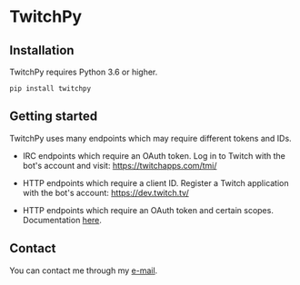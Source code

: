 # TwitchPy

## Installation

TwitchPy requires Python 3.6 or higher.

~~~
pip install twitchpy
~~~

## Getting started

TwitchPy uses many endpoints which may require different tokens and IDs.

+ IRC endpoints which require an OAuth token. Log in to Twitch with the bot's account and visit: <https://twitchapps.com/tmi/>

+ HTTP endpoints which require a client ID. Register a Twitch application with the bot's account: <https://dev.twitch.tv/>

+ HTTP endpoints which require an OAuth token and certain scopes. Documentation [here](https://dev.twitch.tv/docs/authentication/getting-tokens-oauth/).

## Contact

You can contact me through my [e-mail](mailto:dacasbe97@gmail.com).